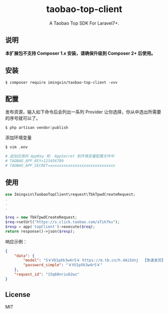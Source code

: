 <h1 align="center"> taobao-top-client </h1>

<p align="center"> A Taobao Top SDK For Laravel7+. </p>

## 说明

**本扩展包不支持 Composer 1.x 安装，请确保升级到 Composer 2+ 后使用。**

## 安装

```shell
$ composer require imingxin/taobao-top-client -vvv
```

## 配置

发布资源，输入如下命令后会列出一系列 Provider 让你选择，你从中选出所需要的序号就可以了。

```shell
$ php artisan vendor:publish
```

添加环境变量

```bash
$ vim .env

# 追加应用的 AppKey 和  AppSecret 到环境变量配置文件中
# TAOBAO_APP_KEY=123456789
# TAOBAO_APP_SECRET=xxxxxxxxxxxxxxxxxxxxxxxxxxxxx
```

## 使用

```php
use Imingxin\TaobaoTopClient\request\TbkTpwdCreateRequest;
.
.
.

$req = new TbkTpwdCreateRequest;
$req->setUrl("https://s.click.taobao.com/aTih7ku");
$resp = app('topClient')->execute($req);
return response()->json($resp);
```

响应示例：

```json
{
    "data": {
        "model": "5￥VU1pXk3w4rS￥ https://m.tb.cn/h.4AiSUnj  【急速发货】TP-LINK全千兆无线路由器 千兆端口家用高速wifi穿墙王tplink双频5G大户型游戏IPv6宿舍学生寝室",
        "password_simple": "￥VU1pXk3w4rS￥"
    },
    "request_id": "15q60nriu82wz"
}
```

## License

MIT
